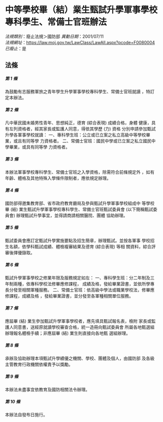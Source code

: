 # 中等學校畢（結）業生甄試升學軍事學校專科學生、常備士官班辦法

*法規類別*：廢止法規＞國防部
*異動日期*：2001/07/11  
*法規網址*：https://law.moj.gov.tw/LawClass/LawAll.aspx?pcode=F0080004
*已廢止*：是


## 法條
##### 第 1 條
為鼓勵有志服務軍旅之青年學生升學軍事學校專科學生、常備士官班就讀
，特訂定本辦法。

##### 第 2 條
凡中華民國未婚男性青年、思想純正，德育 (綜合表現) 成績合格，身體
健康，具有左列資格者，經其家長或監護人同意，得依其學歷 (力) 資格
分別申請參加甄試升學各軍事學校就讀：
一、專科學生班：公立或已立案之私立高級中等學校畢業，或且有同等學
    力資格者。
二、常備士官班：國民中學或已立案之私立國民中學畢業，或具有同等學
    力資格者。


##### 第 3 條
本辦法軍事學校專科學生、常備士官班之入學資格，除需符合前條規定外
，如有年齡、體格及其他特殊入學條件限制者，應依規定辦理。

##### 第 4 條
國防部得邀集教育部、省市政府教育廳局及參與甄試升學軍事學校組成中
等學校畢 (結) 業生甄試升學軍事學校專科學生、常備士官班甄試委員會
 (以下簡稱甄試委員會) 辦理甄試升學事宜，並得請商請相關醫院、團體
協助辦理。

##### 第 5 條
甄試委員會應訂定甄試升學實施要點及招生簡章，辦理甄試。並按各軍事
學校招生名額，依學科甄試成績、體檢複審結果及德育 (綜合表現) 等相
關資料，綜合評審後擇優錄取。

##### 第 6 條
甄試升學軍事學校之修業年限及服務規定如左：
一、專科學生班：分二年制及三年制兩種，依專科學校法修畢應修課程，
    成績及格，發給畢業證書，並依所學專長分發至相關軍種服務。
二、常備士官班：依高級中學法或職業學校法，修畢應修課程，成績及格
    ，發給畢業證書，並分發至各軍種相關單位服務。


##### 第 7 條
應屆畢 (結) 業生參加甄試升學軍事學校者，應先填具甄試報名表，檢附
家長或監護人同意書，送經原就讀學校審查合格，統一造冊向甄試委員會
所屬各地甄選組辦理報名體檢手續；非應屆畢 (結) 業生則直接向各地甄
選組辦理。

##### 第 8 條
承辦及協助辦理本項甄試升學績優之機關、學校、團體及個人，由國防部
及各級主管教育行政機關依權責予以獎勵。

##### 第 9 條
本辦法未盡事宜依教育及國防相關法令辦理。

##### 第 10 條
本辦法自發布日施行。


